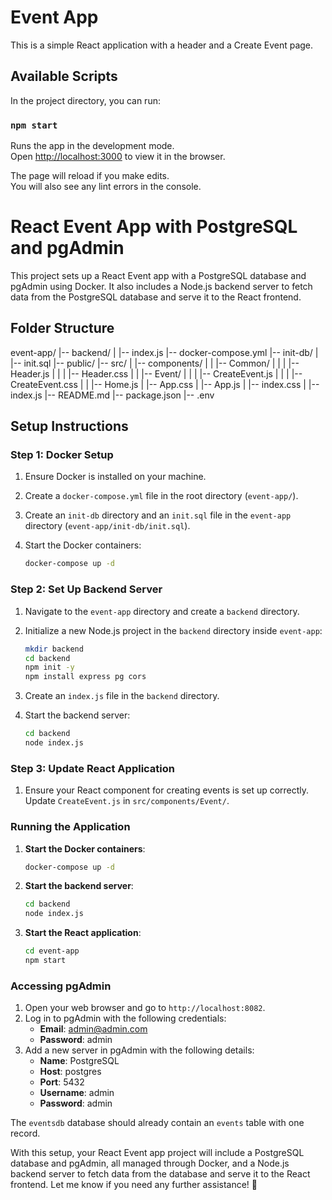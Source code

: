 # Event App

This is a simple React application with a header and a Create Event page.

## Available Scripts

In the project directory, you can run:

### `npm start`

Runs the app in the development mode.\
Open [http://localhost:3000](http://localhost:3000) to view it in the browser.

The page will reload if you make edits.\
You will also see any lint errors in the console.

# React Event App with PostgreSQL and pgAdmin

This project sets up a React Event app with a PostgreSQL database and pgAdmin using Docker. It also includes a Node.js backend server to fetch data from the PostgreSQL database and serve it to the React frontend.

## Folder Structure

event-app/
|-- backend/
| |-- index.js
|-- docker-compose.yml
|-- init-db/
| |-- init.sql
|-- public/
|-- src/
| |-- components/
| | |-- Common/
| | | |-- Header.js
| | | |-- Header.css
| | |-- Event/
| | | |-- CreateEvent.js
| | | |-- CreateEvent.css
| | |-- Home.js
| |-- App.css
| |-- App.js
| |-- index.css
| |-- index.js
|-- README.md
|-- package.json
|-- .env


## Setup Instructions

### Step 1: Docker Setup

1. Ensure Docker is installed on your machine.
2. Create a `docker-compose.yml` file in the root directory (`event-app/`).
3. Create an `init-db` directory and an `init.sql` file in the `event-app` directory (`event-app/init-db/init.sql`).
4. Start the Docker containers:

    ```bash
    docker-compose up -d
    ```

### Step 2: Set Up Backend Server

1. Navigate to the `event-app` directory and create a `backend` directory.
2. Initialize a new Node.js project in the `backend` directory inside `event-app`:

    ```bash
    mkdir backend
    cd backend
    npm init -y
    npm install express pg cors
    ```

3. Create an `index.js` file in the `backend` directory.

4. Start the backend server:

    ```bash
    cd backend
    node index.js
    ```

### Step 3: Update React Application

1. Ensure your React component for creating events is set up correctly. Update `CreateEvent.js` in `src/components/Event/`.

### Running the Application

1. **Start the Docker containers**:

    ```bash
    docker-compose up -d
    ```

2. **Start the backend server**:

    ```bash
    cd backend
    node index.js
    ```

3. **Start the React application**:

    ```bash
    cd event-app
    npm start
    ```

### Accessing pgAdmin

1. Open your web browser and go to `http://localhost:8082`.
2. Log in to pgAdmin with the following credentials:
   - **Email**: admin@admin.com
   - **Password**: admin
3. Add a new server in pgAdmin with the following details:
   - **Name**: PostgreSQL
   - **Host**: postgres
   - **Port**: 5432
   - **Username**: admin
   - **Password**: admin

The `eventsdb` database should already contain an `events` table with one record.

With this setup, your React Event app project will include a PostgreSQL database and pgAdmin, all managed through Docker, and a Node.js backend server to fetch data from the database and serve it to the React frontend. Let me know if you need any further assistance! 🚀

